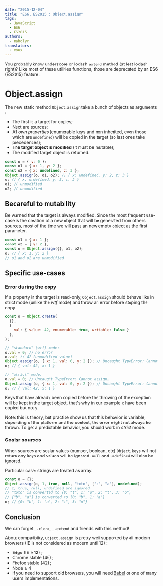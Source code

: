```yaml
---
date: "2015-12-04"
title: "ES6, ES2015 : Object.assign"
tags:
  - JavaScript
  - ES6
  - ES2015
authors:
  - naholyr
translators:
  - MoOx
---
```


You probably know underscore or lodash `extend` method (at leat lodash right)?
Like most of these utilities functions, those are deprecated by an ES6 (ES2015)
feature.

# Object.assign

The new static method `Object.assign` take a bunch of objects as arguments :

- The first is a target for copies;
- Next are sources;
- All _own properties_ (enumerable keys and non inherited, even those which are
  `undefined`) will be copied in the target (so last ones take precedences);
- **The target object is modified** (it must be mutable);
- The modified target object is returned.

```js
const o = { y: 0 };
const o1 = { x: 1, y: 2 };
const o2 = { x: undefined, z: 3 };
Object.assign(o, o1, o2); // { x: undefined, y: 2, z: 3 }
o; // { x: undefined, y: 2, z: 3 }
o1; // unmodified
o2; // unmodified
```

## Becareful to mutability

Be warned that the target is always modified. Since the most frequent use-case
is the creation of a new object that will be generated from others sources, most
of the time we will pass an new empty object as the first parameter.

```js
const o1 = { x: 1 };
const o2 = { y: 2 };
const o = Object.assign({}, o1, o2);
o; // { x: 1, y: 2 }
// o1 and o2 are unmodified
```

## Specific use-cases

### Error during the copy

If a property in the target is read-only, `Object.assign` should behave like in
strict mode (unlike the _wtf_ mode) and throw an error before stoping the copy.

```js
const o = Object.create(
  {},
  {
    val: { value: 42, enumerable: true, writable: false },
  },
);

// "standard" (wtf) mode:
o.val = 0; // no error
o.val; // 42 (unmodified value)
Object.assign(o, { x: 1, val: 0, y: 2 }); // Uncaught TypeError: Cannot assign…
o; // { val: 42, x: 1 }

// "strict" mode:
o.val = 0; // Uncaught TypeError: Cannot assign…
Object.assign(o, { x: 1, val: 0, y: 2 }); // Uncaught TypeError: Cannot assign…
o; // { val: 42, x: 1 }
```

Keys that have already been copied before the throwing of the exception will be
kept in the target object, that's why in our example `x` have been copied but
not `y`.

Note: this is theory, but practise show us that this behavior is variable,
depending of the platform and the context, the error might not always be thrown.
To get a predictable behavior, you should work in _strict_ mode.

### Scalar sources

When sources are scalar values (number, boolean, etc) `Object.keys` will not
return any keys and values will be ignored. `null` and `undefined` will also be
ignored.

Particular case: strings are treated as array.

```js
const o = {};
Object.assign(o, 1, true, null, "toto", ["b", "a"], undefined);
// 1, true, null, undefined are ignored
// "toto" is converted to {0: "t", 1: "o", 2: "t", 3: "o"}
// ["b", "a"] is converted to {0: "b", 1: "a"}
o; // {0: "b", 1: "a", 2: "t", 3: "o"}
```

## Conclusion

We can forget `_.clone`, `_.extend` and friends with this method!

About compatiblity, `Object.assign` is pretty well supported by all modern
browsers (IE is not considered as modern until 12) :

- Edge (IE ≥ 12) ;
- Chrome stable (46) ;
- Firefox stable (42) ;
- Node ≥ 4 ;
- If you need to support old browsers, you will need [Babel](http://babeljs.io)
  or one of many users implementations.
